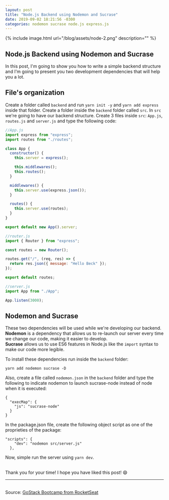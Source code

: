 ```yaml
---
layout: post
title: "Node.js Backend using Nodemon and Sucrase"
date: 2019-09-02 18:21:56 -0300
categories: nodemon sucrase node.js express.js
---
```


{% include image.html url="/blog/assets/node-2.png" description="" %}

## Node.js Backend using Nodemon and Sucrase

In this post, I'm going to show you how to write a simple backend structure and I'm going to present you two development dependencies that will help you a lot.

## File's organization

Create a folder called `backend` and run `yarn init -y` and `yarn add express` inside
that folder. Create a folder inside the `backend` folder called `src`. In `src` we're
going to have our backend structure. Create 3 files inside `src`: `App.js`, `routes.js`
and `server.js` and type the following code:

```javascript
//App.js
import express from "express";
import routes from "./routes";

class App {
  constructor() {
    this.server = express();

    this.middlewares();
    this.routes();
  }

  middlewares() {
    this.server.use(express.json());
  }

  routes() {
    this.server.use(routes);
  }
}

export default new App().server;
```

```javascript
//router.js
import { Router } from "express";

const routes = new Router();

routes.get("/", (req, res) => {
  return res.json({ message: "Hello Beck" });
});

export default routes;
```

```javascript
//server.js
import App from "./App";

App.listen(3000);
```

## Nodemon and Sucrase

These two dependencies will be used while we're developing our backend.
<br>**Nodemon** is a dependency that allows us to re-launch our server every time we change our code, making it easier to develop.
<br>**Sucrase** allows us to use ES6 features in Node.js like the `import` syntax to make our code more legible.

To install these dependencies run inside the `backend` folder:

```console
yarn add nodemon sucrase -D
```

Also, create a file called `nodemon.json` in the `backend` folder and type the following
to indicate nodemon to launch sucrase-node instead of node when it is executed:

```
{
  "execMap": {
    "js": "sucrase-node"
  }
}

```

In the package.json file, create the following object script as one of the proprieties of the package:

```
"scripts": {
    "dev": "nodemon src/server.js"
  },
```

Now, simple run the server using `yarn dev`.

<br>Thank you for your time! I hope you have liked this post! :smile:

---

<br>Source: [GoStack Bootcamp from RocketSeat][rocketseat]

[rocketseat]: https://rocketseat.com.br/
